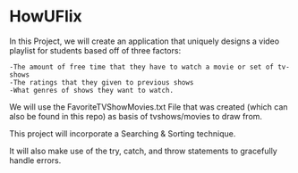 # HowUFlix
In this Project, we will create an application that uniquely designs a video playlist for students based off of three factors:

    -The amount of free time that they have to watch a movie or set of tv-shows
    -The ratings that they given to previous shows
    -What genres of shows they want to watch. 
    
We will use the FavoriteTVShowMovies.txt File that was created (which can also be found in this repo) as basis of tvshows/movies to draw from. 

This project will incorporate a Searching & Sorting technique. 

It will also make use of the try, catch, and throw statements to gracefully handle errors.
